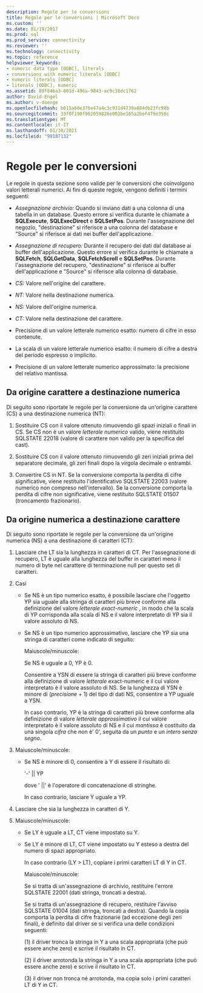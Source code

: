 ```yaml
---
description: Regole per le conversioni
title: Regole per le conversioni | Microsoft Docs
ms.custom: ''
ms.date: 01/19/2017
ms.prod: sql
ms.prod_service: connectivity
ms.reviewer: ''
ms.technology: connectivity
ms.topic: reference
helpviewer_keywords:
- numeric data type [ODBC], literals
- conversions with numeric literals [ODBC]
- numeric literals [ODBC]
- literals [ODBC], numeric
ms.assetid: 89f846a3-001d-496a-9843-ac9c38dc1762
author: David-Engel
ms.author: v-daenge
ms.openlocfilehash: b015a60e376e47a4c3c931d4739a884db23fc98b
ms.sourcegitcommit: 33f0f190f962059826e002be165a2bef4f9e350c
ms.translationtype: MT
ms.contentlocale: it-IT
ms.lasthandoff: 01/30/2021
ms.locfileid: "99187132"
---
```

# <a name="rules-for-conversions"></a>Regole per le conversioni
Le regole in questa sezione sono valide per le conversioni che coinvolgono valori letterali numerici. Ai fini di queste regole, vengono definiti i termini seguenti:  
  
-   *Assegnazione archivio:* Quando si inviano dati a una colonna di una tabella in un database. Questo errore si verifica durante le chiamate a **SQLExecute**, **SQLExecDirect** e **SQLSetPos**. Durante l'assegnazione del negozio, "destinazione" si riferisce a una colonna del database e "Source" si riferisce ai dati nei buffer dell'applicazione.  
  
-   *Assegnazione di recupero:* Durante il recupero dei dati dal database ai buffer dell'applicazione. Questo errore si verifica durante le chiamate a **SQLFetch**, **SQLGetData**, **SQLFetchScroll** e **SQLSetPos**. Durante l'assegnazione del recupero, "destinazione" si riferisce ai buffer dell'applicazione e "Source" si riferisce alla colonna di database.  
  
-   *CS:* Valore nell'origine del carattere.  
  
-   *NT:* Valore nella destinazione numerica.  
  
-   *NS:* Valore dell'origine numerica.  
  
-   *CT:* Valore nella destinazione del carattere.  
  
-   Precisione di un valore letterale numerico esatto: numero di cifre in esso contenute.  
  
-   La scala di un valore letterale numerico esatto: il numero di cifre a destra del periodo espresso o implicito.  
  
-   Precisione di un valore letterale numerico approssimato: la precisione del relativo mantissa.  
  
## <a name="character-source-to-numeric-target"></a>Da origine carattere a destinazione numerica  
 Di seguito sono riportate le regole per la conversione da un'origine carattere (CS) a una destinazione numerica (NT):  
  
1.  Sostituire CS con il valore ottenuto rimuovendo gli spazi iniziali o finali in CS. Se CS non è un valore *letterale numerico* valido, viene restituito SQLSTATE 22018 (valore di carattere non valido per la specifica del cast).  
  
2.  Sostituire CS con il valore ottenuto rimuovendo gli zeri iniziali prima del separatore decimale, gli zeri finali dopo la virgola decimale o entrambi.  
  
3.  Convertire CS in NT. Se la conversione comporta la perdita di cifre significative, viene restituito l'identificativo SQLSTATE 22003 (valore numerico non compreso nell'intervallo). Se la conversione comporta la perdita di cifre non significative, viene restituito SQLSTATE 01S07 (troncamento frazionario).  
  
## <a name="numeric-source-to-character-target"></a>Da origine numerica a destinazione carattere  
 Di seguito sono riportate le regole per la conversione da un'origine numerica (NS) a una destinazione di caratteri (CT):  
  
1.  Lasciare che LT sia la lunghezza in caratteri di CT. Per l'assegnazione di recupero, LT è uguale alla lunghezza del buffer in caratteri meno il numero di byte nel carattere di terminazione null per questo set di caratteri.  
  
2.  Casi  
  
    -   Se NS è un tipo numerico esatto, è possibile lasciare che l'oggetto YP sia uguale alla stringa di caratteri più breve conforme alla definizione del valore *letterale exact-numeric* , in modo che la scala di YP corrisponda alla scala di NS e il valore interpretato di YP sia il valore assoluto di NS.  
  
    -   Se NS è un tipo numerico approssimativo, lasciare che YP sia una stringa di caratteri come indicato di seguito:  
  
         Maiuscole/minuscole:  
  
         Se NS è uguale a 0, YP è 0.  
  
         Consentire a YSN di essere la stringa di caratteri più breve conforme alla definizione di valore *letterale* exact-numeric e il cui valore interpretato è il valore assoluto di NS. Se la lunghezza di YSN è minore di (*precisione* + 1) del tipo di dati NS, consentire a YP uguale a YSN.  
  
         In caso contrario, YP è la stringa di caratteri più breve conforme alla definizione di valore *letterale approssimativo* il cui valore interpretato è il valore assoluto di NS e il cui *mantissa* è costituito da una singola *cifra* che non è' 0', seguita da un *punto* e un *intero senza segno*.  
  
3.  Maiuscole/minuscole:  
  
    -   Se NS è minore di 0, consentire a Y di essere il risultato di:  
  
         '-'  &#124;&#124; YP  
  
         dove ' &#124;&#124;' è l'operatore di concatenazione di stringhe.  
  
         In caso contrario, lasciare Y uguale a YP.  
  
4.  Lasciare che sia la lunghezza in caratteri di Y.  
  
5.  Maiuscole/minuscole:  
  
    -   Se LY è uguale a LT, CT viene impostato su Y.  
  
    -   Se LY è minore di LT, CT viene impostato su Y esteso a destra del numero di spazi appropriato.  
  
         In caso contrario (LY > LT), copiare i primi caratteri LT di Y in CT.  
  
         Maiuscole/minuscole:  
  
         Se si tratta di un'assegnazione di archivio, restituire l'errore SQLSTATE 22001 (dati stringa, troncati a destra).  
  
         Se si tratta di un'assegnazione di recupero, restituire l'avviso SQLSTATE 01004 (dati stringa, troncati a destra). Quando la copia comporta la perdita di cifre frazionarie (ad eccezione degli zeri finali), è definito dal driver se si verifica una delle condizioni seguenti:  
  
         (1) il driver tronca la stringa in Y a una scala appropriata (che può essere anche zero) e scrive il risultato in CT.  
  
         (2) il driver arrotonda la stringa in Y a una scala appropriata (che può essere anche zero) e scrive il risultato in CT.  
  
         (3) il driver non tronca né arrotonda, ma copia solo i primi caratteri LT di Y in CT.
